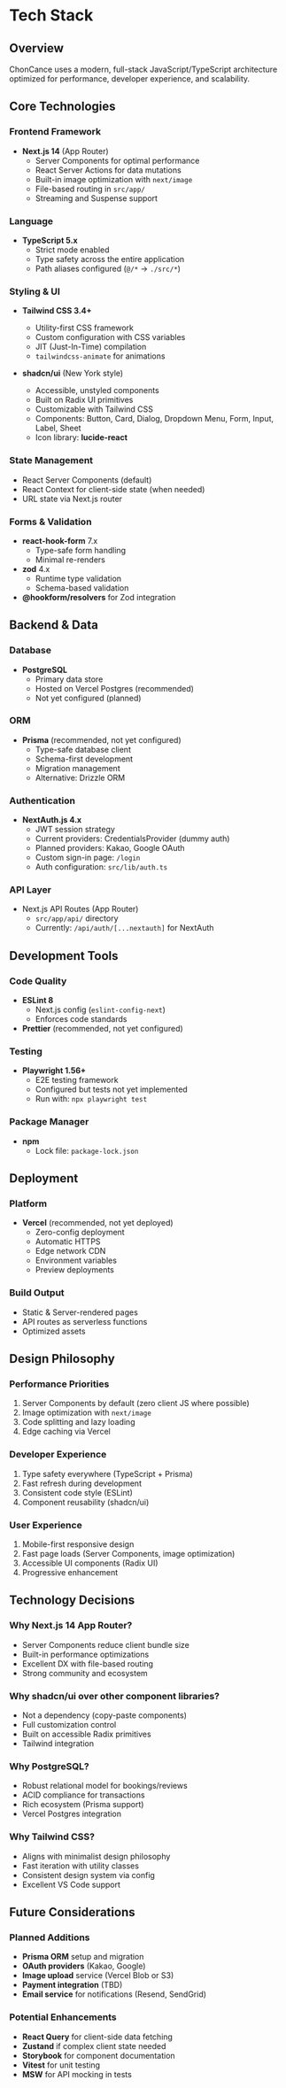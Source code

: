 # Tech Stack

## Overview

ChonCance uses a modern, full-stack JavaScript/TypeScript architecture optimized for performance, developer experience, and scalability.

## Core Technologies

### Frontend Framework
- **Next.js 14** (App Router)
  - Server Components for optimal performance
  - React Server Actions for data mutations
  - Built-in image optimization with `next/image`
  - File-based routing in `src/app/`
  - Streaming and Suspense support

### Language
- **TypeScript 5.x**
  - Strict mode enabled
  - Type safety across the entire application
  - Path aliases configured (`@/*` → `./src/*`)

### Styling & UI
- **Tailwind CSS 3.4+**
  - Utility-first CSS framework
  - Custom configuration with CSS variables
  - JIT (Just-In-Time) compilation
  - `tailwindcss-animate` for animations

- **shadcn/ui** (New York style)
  - Accessible, unstyled components
  - Built on Radix UI primitives
  - Customizable with Tailwind CSS
  - Components: Button, Card, Dialog, Dropdown Menu, Form, Input, Label, Sheet
  - Icon library: **lucide-react**

### State Management
- React Server Components (default)
- React Context for client-side state (when needed)
- URL state via Next.js router

### Forms & Validation
- **react-hook-form** 7.x
  - Type-safe form handling
  - Minimal re-renders
- **zod** 4.x
  - Runtime type validation
  - Schema-based validation
- **@hookform/resolvers** for Zod integration

## Backend & Data

### Database
- **PostgreSQL**
  - Primary data store
  - Hosted on Vercel Postgres (recommended)
  - Not yet configured (planned)

### ORM
- **Prisma** (recommended, not yet configured)
  - Type-safe database client
  - Schema-first development
  - Migration management
  - Alternative: Drizzle ORM

### Authentication
- **NextAuth.js 4.x**
  - JWT session strategy
  - Current providers: CredentialsProvider (dummy auth)
  - Planned providers: Kakao, Google OAuth
  - Custom sign-in page: `/login`
  - Auth configuration: `src/lib/auth.ts`

### API Layer
- Next.js API Routes (App Router)
  - `src/app/api/` directory
  - Currently: `/api/auth/[...nextauth]` for NextAuth

## Development Tools

### Code Quality
- **ESLint 8**
  - Next.js config (`eslint-config-next`)
  - Enforces code standards
- **Prettier** (recommended, not yet configured)

### Testing
- **Playwright 1.56+**
  - E2E testing framework
  - Configured but tests not yet implemented
  - Run with: `npx playwright test`

### Package Manager
- **npm**
  - Lock file: `package-lock.json`

## Deployment

### Platform
- **Vercel** (recommended, not yet deployed)
  - Zero-config deployment
  - Automatic HTTPS
  - Edge network CDN
  - Environment variables
  - Preview deployments

### Build Output
- Static & Server-rendered pages
- API routes as serverless functions
- Optimized assets

## Design Philosophy

### Performance Priorities
1. Server Components by default (zero client JS where possible)
2. Image optimization with `next/image`
3. Code splitting and lazy loading
4. Edge caching via Vercel

### Developer Experience
1. Type safety everywhere (TypeScript + Prisma)
2. Fast refresh during development
3. Consistent code style (ESLint)
4. Component reusability (shadcn/ui)

### User Experience
1. Mobile-first responsive design
2. Fast page loads (Server Components, image optimization)
3. Accessible UI components (Radix UI)
4. Progressive enhancement

## Technology Decisions

### Why Next.js 14 App Router?
- Server Components reduce client bundle size
- Built-in performance optimizations
- Excellent DX with file-based routing
- Strong community and ecosystem

### Why shadcn/ui over other component libraries?
- Not a dependency (copy-paste components)
- Full customization control
- Built on accessible Radix primitives
- Tailwind integration

### Why PostgreSQL?
- Robust relational model for bookings/reviews
- ACID compliance for transactions
- Rich ecosystem (Prisma support)
- Vercel Postgres integration

### Why Tailwind CSS?
- Aligns with minimalist design philosophy
- Fast iteration with utility classes
- Consistent design system via config
- Excellent VS Code support

## Future Considerations

### Planned Additions
- **Prisma ORM** setup and migration
- **OAuth providers** (Kakao, Google)
- **Image upload** service (Vercel Blob or S3)
- **Payment integration** (TBD)
- **Email service** for notifications (Resend, SendGrid)

### Potential Enhancements
- **React Query** for client-side data fetching
- **Zustand** if complex client state needed
- **Storybook** for component documentation
- **Vitest** for unit testing
- **MSW** for API mocking in tests

